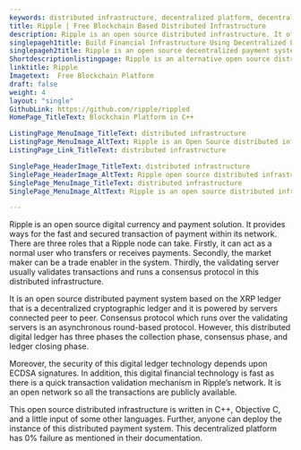 ```yaml
---
keywords: distributed infrastructure, decentralized platform, decentralized payment system, digital ledger technology, distributed digital ledger
title: Ripple | Free Blockchain Based Distributed Infrastructure
description: Ripple is an open source distributed infrastructure. It offers many services that provide end-to-end payment transfer with maximum security and transparency.
singlepageh1title: Build Financial Infrastructure Using Decentralized Ledger
singlepageh2title: Ripple is an open source decentralized payment system for cross border payments. It is cryptographically secure and built on top of Interledger Protocol.
Shortdescriptionlistingpage: Ripple is an alternative open source distributed infrastructure powered by XRP Ledger and Interledger Protocol. It is robust, secure and provides many features.
linktitle: Ripple
Imagetext:  Free Blockchain Platform
draft: false
weight: 4
layout: "single"
GithubLink: https://github.com/ripple/rippled
HomePage_TitleText: Blockchain Platform in C++

ListingPage_MenuImage_TitleText: distributed infrastructure
ListingPage_MenuImage_AltText: Ripple is an Open Source distributed infrastructure
ListingPage_Link_TitleText: distributed infrastructure

SinglePage_HeaderImage_TitleText: distributed infrastructure
SinglePage_HeaderImage_AltText: Ripple open source distributed infrastructure
SinglePage_MenuImage_TitleText: distributed infrastructure
SinglePage_MenuImage_AltText: Ripple is an open source distributed infrastructure

---
```


Ripple is an open source digital currency and payment solution. It provides ways for the fast and secured transaction of payment within its network. There are three roles that a Ripple node can take. Firstly, it can act as a normal user who transfers or receives payments. Secondly, the market maker can be a trade enabler in the system. Thirdly, the validating server usually validates transactions and runs a consensus protocol in this distributed infrastructure.

It is an open source distributed payment system based on the XRP ledger that is a decentralized cryptographic ledger and it is powered by servers connected peer to peer. Consensus protocol which runs over the validating servers is an asynchronous round-based protocol. However, this distributed digital ledger has three phases the collection phase, consensus phase, and ledger closing phase.

Moreover, the security of this digital ledger technology depends upon ECDSA signatures. In addition, this digital financial technology is fast as there is a quick transaction validation mechanism in Ripple’s network. It is an open network so all the transactions are publicly available.

This open source distributed infrastructure is written in C++, Objective C, and a little input of some other languages. Further, anyone can deploy the instance of this distributed payment system. This decentralized platform has 0% failure as mentioned in their documentation.

<a class="anchor" id="requirements" name="requirements" style="font-size: 12.16px;"></a>
